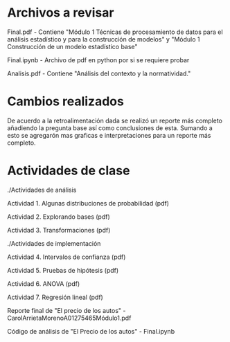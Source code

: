 # Archivos a revisar

Final.pdf - Contiene "Módulo 1 Técnicas de procesamiento de datos para el análisis estadístico y para la construcción de modelos" y "Módulo 1 Construcción de un modelo estadístico base"

Final.ipynb - Archivo de pdf en python por si se requiere probar

Analisis.pdf - Contiene "Análisis del contexto y la normatividad."

# Cambios realizados

De acuerdo a la retroalimentación dada se realizó un reporte más completo añadiendo la pregunta base así como conclusiones de esta. Sumando a esto se agregarón mas graficas e interpretaciones para un reporte más completo.

# Actividades de clase

./Actividades de análisis 

Actividad 1. Algunas distribuciones de probabilidad (pdf)

Actividad 2. Explorando bases (pdf)

Actividad 3. Transformaciones (pdf)

./Actividades de implementación 

Actividad 4. Intervalos de confianza (pdf)

Actividad 5. Pruebas de hipótesis (pdf)

Actividad 6. ANOVA (pdf)

Actividad 7. Regresión lineal (pdf)

Reporte final de "El precio de los autos" - CarolArrietaMorenoA01275465Módulo1.pdf

Código de análisis de "El Precio de los autos" - Final.ipynb
